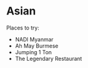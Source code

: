 # Asian

Places to try:

* NADI Myanmar
* Ah May Burmese
* Jumping 1 Ton
* The Legendary Restaurant
